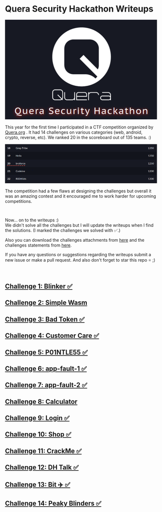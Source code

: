 # Quera Security Hackathon Writeups
<p align="center">
<img src="title.png" />
</p>

This year for the first time I participated in a CTF competition organized by [Quera.org](https://quera.org/) . It had 14 challenges on various categories (web, android, crypto, reverse, etc). We ranked 20 in the scoreboard out of 135 teams. :)
<p align="center">
<img src="scoreboard.png" />
</p>

<p>
The competition had a few flaws at designing the challenges but overall it was an amazing contest and it encouraged me to work harder for upcoming competitions.
</p>
<br/>


Now... on to the writeups :) <br/>
We didn't solve all the challenges but I will update the writeups when I find the solutions. (I marked the challenges we solved with ✅.)

Also you can download the challenges attachments from [here](https://github.com/1MahdiR/QueraSecurityHackathon/raw/master/attachments/quera-security-hackathon-challenges-assets.zip) and the challenges statements from [here](https://github.com/1MahdiR/QueraSecurityHackathon/raw/master/attachments/quera-security-hackathon-challenges-statements.pdf).

If you have any questions or suggestions regarding the writeups submit a new issue or make a pull request. And also don't forget to star this repo ⭐ ;) 

<br>

## [Challenge 1: Blinker ✅](blinker/)


## [Challenge 2: Simple Wasm](simple-wasm/)


## [Challenge 3: Bad Token ✅](bad-token/)


## [Challenge 4: Customer Care ✅](customer-care/)


## [Challenge 5: P01NTLE55 ✅](pointless/)


## [Challenge 6: app-fault-1 ✅](app-fault-1/)


## [Challenge 7: app-fault-2 ✅](app-fault-2/)


## [Challenge 8: Calculator](calculator/)


## [Challenge 9: Login ✅](login/)


## [Challenge 10: Shop ✅](shop/)


## [Challenge 11: CrackMe ✅](crack-me/)


## [Challenge 12: DH Talk ✅](dh-talk/)


## [Challenge 13: Bit ✈️ ✅](bit/)


## [Challenge 14: Peaky Blinders ✅](peaky-blinders/)

